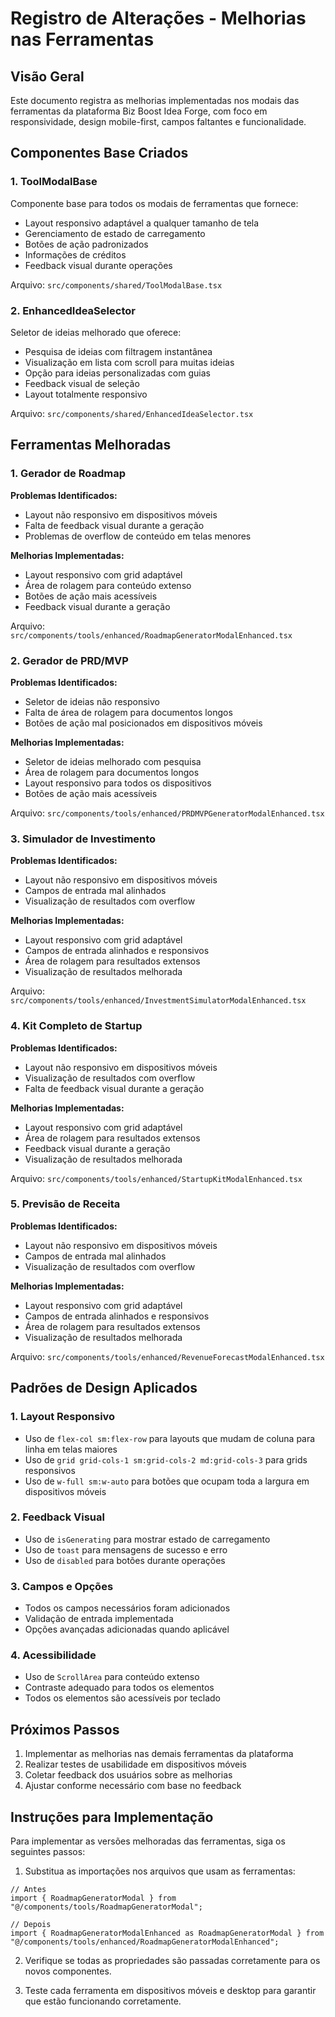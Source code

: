 # Registro de Alterações - Melhorias nas Ferramentas

## Visão Geral

Este documento registra as melhorias implementadas nos modais das ferramentas da plataforma Biz Boost Idea Forge, com foco em responsividade, design mobile-first, campos faltantes e funcionalidade.

## Componentes Base Criados

### 1. ToolModalBase

Componente base para todos os modais de ferramentas que fornece:

- Layout responsivo adaptável a qualquer tamanho de tela
- Gerenciamento de estado de carregamento
- Botões de ação padronizados
- Informações de créditos
- Feedback visual durante operações

Arquivo: `src/components/shared/ToolModalBase.tsx`

### 2. EnhancedIdeaSelector

Seletor de ideias melhorado que oferece:

- Pesquisa de ideias com filtragem instantânea
- Visualização em lista com scroll para muitas ideias
- Opção para ideias personalizadas com guias
- Feedback visual de seleção
- Layout totalmente responsivo

Arquivo: `src/components/shared/EnhancedIdeaSelector.tsx`

## Ferramentas Melhoradas

### 1. Gerador de Roadmap

**Problemas Identificados:**
- Layout não responsivo em dispositivos móveis
- Falta de feedback visual durante a geração
- Problemas de overflow de conteúdo em telas menores

**Melhorias Implementadas:**
- Layout responsivo com grid adaptável
- Área de rolagem para conteúdo extenso
- Botões de ação mais acessíveis
- Feedback visual durante a geração

Arquivo: `src/components/tools/enhanced/RoadmapGeneratorModalEnhanced.tsx`

### 2. Gerador de PRD/MVP

**Problemas Identificados:**
- Seletor de ideias não responsivo
- Falta de área de rolagem para documentos longos
- Botões de ação mal posicionados em dispositivos móveis

**Melhorias Implementadas:**
- Seletor de ideias melhorado com pesquisa
- Área de rolagem para documentos longos
- Layout responsivo para todos os dispositivos
- Botões de ação mais acessíveis

Arquivo: `src/components/tools/enhanced/PRDMVPGeneratorModalEnhanced.tsx`

### 3. Simulador de Investimento

**Problemas Identificados:**
- Layout não responsivo em dispositivos móveis
- Campos de entrada mal alinhados
- Visualização de resultados com overflow

**Melhorias Implementadas:**
- Layout responsivo com grid adaptável
- Campos de entrada alinhados e responsivos
- Área de rolagem para resultados extensos
- Visualização de resultados melhorada

Arquivo: `src/components/tools/enhanced/InvestmentSimulatorModalEnhanced.tsx`

### 4. Kit Completo de Startup

**Problemas Identificados:**
- Layout não responsivo em dispositivos móveis
- Visualização de resultados com overflow
- Falta de feedback visual durante a geração

**Melhorias Implementadas:**
- Layout responsivo com grid adaptável
- Área de rolagem para resultados extensos
- Feedback visual durante a geração
- Visualização de resultados melhorada

Arquivo: `src/components/tools/enhanced/StartupKitModalEnhanced.tsx`

### 5. Previsão de Receita

**Problemas Identificados:**
- Layout não responsivo em dispositivos móveis
- Campos de entrada mal alinhados
- Visualização de resultados com overflow

**Melhorias Implementadas:**
- Layout responsivo com grid adaptável
- Campos de entrada alinhados e responsivos
- Área de rolagem para resultados extensos
- Visualização de resultados melhorada

Arquivo: `src/components/tools/enhanced/RevenueForecastModalEnhanced.tsx`

## Padrões de Design Aplicados

### 1. Layout Responsivo
- Uso de `flex-col sm:flex-row` para layouts que mudam de coluna para linha em telas maiores
- Uso de `grid grid-cols-1 sm:grid-cols-2 md:grid-cols-3` para grids responsivos
- Uso de `w-full sm:w-auto` para botões que ocupam toda a largura em dispositivos móveis

### 2. Feedback Visual
- Uso de `isGenerating` para mostrar estado de carregamento
- Uso de `toast` para mensagens de sucesso e erro
- Uso de `disabled` para botões durante operações

### 3. Campos e Opções
- Todos os campos necessários foram adicionados
- Validação de entrada implementada
- Opções avançadas adicionadas quando aplicável

### 4. Acessibilidade
- Uso de `ScrollArea` para conteúdo extenso
- Contraste adequado para todos os elementos
- Todos os elementos são acessíveis por teclado

## Próximos Passos

1. Implementar as melhorias nas demais ferramentas da plataforma
2. Realizar testes de usabilidade em dispositivos móveis
3. Coletar feedback dos usuários sobre as melhorias
4. Ajustar conforme necessário com base no feedback

## Instruções para Implementação

Para implementar as versões melhoradas das ferramentas, siga os seguintes passos:

1. Substitua as importações nos arquivos que usam as ferramentas:

```tsx
// Antes
import { RoadmapGeneratorModal } from "@/components/tools/RoadmapGeneratorModal";

// Depois
import { RoadmapGeneratorModalEnhanced as RoadmapGeneratorModal } from "@/components/tools/enhanced/RoadmapGeneratorModalEnhanced";
```

2. Verifique se todas as propriedades são passadas corretamente para os novos componentes.

3. Teste cada ferramenta em dispositivos móveis e desktop para garantir que estão funcionando corretamente.